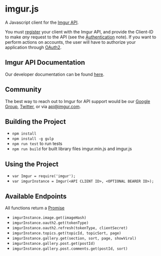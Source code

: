 imgur.js
===========

A Javascript client for the [Imgur API](http://api.imgur.com/).

You must [register](http://api.imgur.com/oauth2/addclient) your client with the Imgur API, and provide the Client-ID to
make *any* request to the API (see the [Authentication](https://api.imgur.com/#authentication) note). If you want to
perform actions on accounts, the user will have to authorize your application through [OAuth2](https://api.imgur.com/oauth2).

Imgur API Documentation
-----------------------

Our developer documentation can be found [here](https://api.imgur.com/).

Community
---------

The best way to reach out to Imgur for API support would be our
[Google Group](https://groups.google.com/forum/#!forum/imgur), [Twitter](https://twitter.com/imgurapi), or via
 api@imgur.com.

Building the Project
--------------------

  - `npm install`
  - `npm install -g gulp`
  - `npm run test` to run tests
  - `npm run build` for built library files imgur.min.js and imgur.js

Using the Project
-----------------

  - `var Imgur = require('imgur');`
  - `var imgurInstance = Imgur(<API CLIENT ID>, <OPTIONAL BEARER ID>);`

Available Endpoints
-------------------
All functions return a [Promise](https://developer.mozilla.org/en-US/docs/Web/JavaScript/Reference/Global_Objects/Promise)
  - `imgurInstance.image.get(imageHash)`
  - `imgurInstance.oauth2.get(tokenType)`
  - `imgurInstance.oauth2.refresh(tokenType, clientSecret)`
  - `imgurInstance.topics.get(topicId, topicSort, page)`
  - `imgurInstance.gallery.get(section, sort, page, showViral)`
  - `imgurInstance.gallery.post.get(postId)`
  - `imgurInstance.gallery.post.comments.get(postId, sort)`



